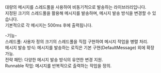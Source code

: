 대량의 메시지를 스레드풀을 사용하여 비동기적으로 발송하는 라이브러리입니다.<br> 
지정된 크기의 스레드풀을 활용해 메시지를 발송하며, 메시지 발송 방식을 변경할 수 있습니다.<br>
기본적으로 각 메시지는 500ms 후에 출력됩니다.<br>



-기능-<br>
스레드풀: 사용자 정의 크기의 스레드풀을 직접 구현하여 메시지 작업을 병렬 처리.<br>
메시지 발송 방식: 메시지를 발송하는 로직은 기본 구현(DefaultMessage) 외에 확장 가능.<br>
전략 패턴: 다양한 메시지 발송 방식의 유연한 변경 지원.<br>
Runnable 작업: 메시지를 반복적으로 출력하는 작업을 정의.<br>

